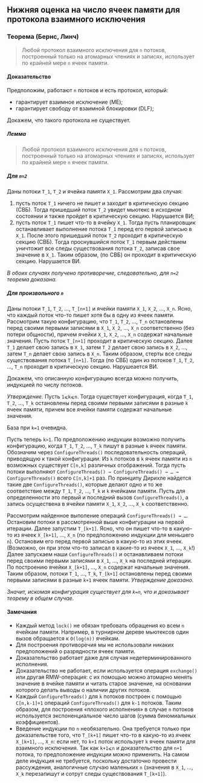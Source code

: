 ## Нижняя оценка на число ячеек памяти для протокола взаимного исключения

### Теорема (Бернс, Линч)

> Любой протокол взаимного исключения для `n` потоков, построенный только на атомарных чтениях и записях, использует по крайней мере `n` ячеек памяти.

#### Доказательство

Предположим, работают `n` потоков и есть протокол, который:  
* гарантирует взаимное исключение (ME);
* гарантирует свободу от взаимной блокировки (DLF);

Докажем, что такого протокола не существует.

##### Лемма

> Любой протокол взаимного исключения для `n` потоков, построенный только на атомарных чтениях и записях, использует по крайней мере `n` ячеек памяти.

##### Для `n=2`

Даны потоки `T_1`, `T_2` и ячейка памяти `X_1`. Рассмотрим два случая:  
1. пусть поток `T_1` ничего не пишет и заходит в критическую секцию (СВБ). Тогда пришедший поток `T_2` увидет мьютекс в исходном состоянии и также пройдет в критическую секцию. Нарушается ВИ;  
1. пусть поток `T_1` пишет что-то в ячейку `X_1`. Тогда пусть планировщик останавливает выполнение потока `T_1` перед его первой записью в `X_1`. После этого пришедший поток `T_2` проходит в критическую секцию (СВБ). Тогда проснувшийся поток `T_1` первым действием уничтожит все следы существования потока `T_2`, записав свое значение в `X_1`. Таким образом, (по СВБ) он проходит в критическую секцию. Нарушается ВИ.

_В обоих случаях получено противоречие, следовательно, для `n=2` теорема доказана._

##### Для произвольного `n`

Даны потоки `T_1`, `T_2`, …, `T_[n+1]` и ячейки памяти `X_1`, `X_2`, …, `X_n`. Ясно, что каждый поток что-то пишет хотя бы в одну из ячеек памяти. Рассмотрим такую конфигурацию, что `T_1`, `T_2`, …, `T_n` остановлены перед своими первыми записями в `X_1`, `X_2`, …, `X_n` соответственно (без потери общности), причем ячейки `X_1`, `X_2`, …, `X_n` содержат начальные значения. Пусть поток `T_[n+1]` проходит в критическую секцию. Далее `T_1` делает свою запись в `X_1`, затем `T_2` делает свою запись в `X_2`, …, затем `T_n` делает свою запись в `X_n`. Таким образом, стерты все следы существования потока `T_[n+1]`. Тогда (по СВБ) один из потоков `T_1`, `T_2`, …, `T_n` проходит в критическую секцию. Нарушеается ВИ.

Докажем, что описанную конфигурацию всегда можно получить, индукцией по числу потоков.

_Утверждение._ Пусть `1⩽k⩽n`.  Тогда существует конфигурация, когда `T_1`, `T_2`, …, `T_k` остановлены перед своими первыми записями в разные `k` ячеек памяти, причем все ячейки памяти содержат начальные значения.

База при `k=1` очевидна.  


Пусть теперь `k>1`. По предположению индукции возможно получить конфигурацию, когда `T_1`, `T_2`, …, `T_k` пишут в разные `k` ячеек памяти. Обозначим через `ConfigureThreads()` последовательность операций, приводящую к такой конфигурации. Из `k` потоков в `k` ячеек памяти из `n` возможных существует `C[n,k]` различных отображений. Тогда пусть потоки выполняют `ConfigureThreads() → ConfigureThreads() → … → ConfigureThreads()` всего `C[n,k]+1` раз. По принципу Дирихле найдется такие две `ConfigureThreads()`, которые делают одно и то же соответствие между `T_1`, `T_2`, …, `T_k` и `k` ячейками памяти. Пусть для определенности это первый и последний вызов `ConfigureThreads()`, а запись осуществена в ячейки памяти `X_1`, `X_2`, …, `X_k` соответственно.

Рассмотрим найденное выполение операций `ConfigureThreads() → …`. Остановим потоки в рассмотренной выше конфигурации на первой итерации. Далее запустим `T_[k+1]`. Ясно, что он пишет что-то в какую-то из ячеек `X_[k+1]`, …, `X_n` (по предположению индукции для меньшего `n`). Остановим его перед первой записью в какую-то из этих ячеек. (Возможно, он при этом что-то записал в какие-то из ячеек `X_1`, …, `X_k`!) Далее запускаем наши `ConfigureThreads()` и останавливаем потоки перед своими первыми записями в `X_1`, …, `X_k` на последней итерации. По построению ячейки `X_[k+1]`, …, `X_n` содержат начальные значения. Таким образом, потоки `T_1`, …, `T_k`, `T_[k+1]` остановлены перед своими первыми записями в разные `k+1` ячеек памяти. _Утверждение доказано._

_Значит, искомая конфигурация существует для `k=n`, что и доказывает теорему в общем случае._

#### Замечания

* Каждый метод `lock()` не обязан требовать обращения ко всем `n` ячейкам памяти. Например, в турнирном дереве мьютексов один вызов обращается к `O(log(n))` ячейкам.  
* Для построения противоречия мы не использовали никаких предположений о разрядности ячеек памяти.  
* Доказательство работает даже для случая недетерминированного исполнения.  
* Доказательство не работает, если используется операция `exchange()` или другая RMW-операция: с их помощью можно атомарно менять значение в ячейке памяти и читать старое значение, на основании которого делать выводы о наличии других потоков.  
* Каждый `ConfigureThreads()` для `k` потоков построен с помощью `C[n,k-1]+1` операций `ConfigureThreads()` для `k-1` потоков. Таким образом, для построения «плохого исполнения» в случае `n` потоков используется экспоненциальное число шагов (сумма биномиальных коэффициентов).
* Введение индукции по `n` необязательно. Она требуется только при доказательстве того, что `T_[k+1]` пишет что-то в какую-то из ячеек `X_[k+1]`, …, `X_n`: если нет, то `k+1` поток использует `k` ячеек памяти для взаимного исключения. Так как `k+1⩽n` и доказательство для `n+1` потока, то предположение индукции можно применить. На самом деле индукция не требуется, поскольку достаточно провести рассуждения, аналогичные случаю маленьких `n` (значения в `X_1`, …, `X_k` перезапишут и сотрут следы существования `T_[k+1]`).
